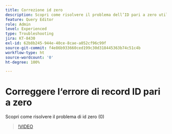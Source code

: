 ```yaml
---
title: Correzione id zero
description: Scopri come risolvere il problema dell’ID pari a zero utilizzando la query INSERT
feature: Query Editor
role: Admin
level: Experienced
type: Troubleshooting
jira: KT-8430
exl-id: 62b8b245-944e-40ce-8cae-a052cf96c99f
source-git-commit: f4e86b933660ced199c30d318445363b74c51c4b
workflow-type: ht
source-wordcount: '0'
ht-degree: 100%

---
```


# Correggere l‘errore di record ID pari a zero

Scopri come risolvere il problema di id zero (0)

>[!VIDEO](https://video.tv.adobe.com/v/335987?quality=12&learn=on)
